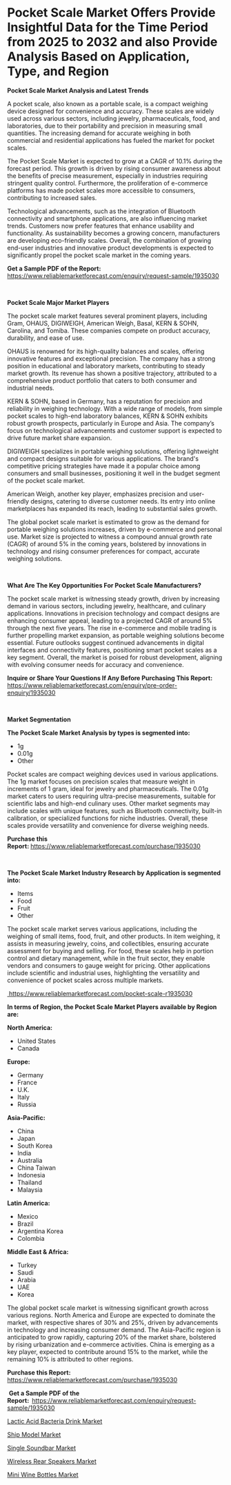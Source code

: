 <p><h1>Pocket Scale Market Offers Provide Insightful Data for the Time Period from 2025 to 2032 and also Provide Analysis Based on Application, Type, and Region</h1></p><p><strong>Pocket Scale Market Analysis and Latest Trends</strong></p>
<p><p>A pocket scale, also known as a portable scale, is a compact weighing device designed for convenience and accuracy. These scales are widely used across various sectors, including jewelry, pharmaceuticals, food, and laboratories, due to their portability and precision in measuring small quantities. The increasing demand for accurate weighing in both commercial and residential applications has fueled the market for pocket scales.</p><p>The Pocket Scale Market is expected to grow at a CAGR of 10.1% during the forecast period. This growth is driven by rising consumer awareness about the benefits of precise measurement, especially in industries requiring stringent quality control. Furthermore, the proliferation of e-commerce platforms has made pocket scales more accessible to consumers, contributing to increased sales. </p><p>Technological advancements, such as the integration of Bluetooth connectivity and smartphone applications, are also influencing market trends. Customers now prefer features that enhance usability and functionality. As sustainability becomes a growing concern, manufacturers are developing eco-friendly scales. Overall, the combination of growing end-user industries and innovative product developments is expected to significantly propel the pocket scale market in the coming years.</p></p>
<p><strong>Get a Sample PDF of the Report:&nbsp;</strong> <a href="https://www.reliablemarketforecast.com/enquiry/request-sample/1935030?utm_campaign=1134&utm_medium=2&utm_source=Github&utm_content=ia&utm_term=05042025&utm_id=pocket-scale">https://www.reliablemarketforecast.com/enquiry/request-sample/1935030</a></p>
<p>&nbsp;</p>
<p><strong>Pocket Scale Major Market Players</strong></p>
<p><p>The pocket scale market features several prominent players, including Gram, OHAUS, DIGIWEIGH, American Weigh, Basal, KERN & SOHN, Carolina, and Tomiba. These companies compete on product accuracy, durability, and ease of use.</p><p>OHAUS is renowned for its high-quality balances and scales, offering innovative features and exceptional precision. The company has a strong position in educational and laboratory markets, contributing to steady market growth. Its revenue has shown a positive trajectory, attributed to a comprehensive product portfolio that caters to both consumer and industrial needs.</p><p>KERN & SOHN, based in Germany, has a reputation for precision and reliability in weighing technology. With a wide range of models, from simple pocket scales to high-end laboratory balances, KERN & SOHN exhibits robust growth prospects, particularly in Europe and Asia. The company’s focus on technological advancements and customer support is expected to drive future market share expansion.</p><p>DIGIWEIGH specializes in portable weighing solutions, offering lightweight and compact designs suitable for various applications. The brand's competitive pricing strategies have made it a popular choice among consumers and small businesses, positioning it well in the budget segment of the pocket scale market.</p><p>American Weigh, another key player, emphasizes precision and user-friendly designs, catering to diverse customer needs. Its entry into online marketplaces has expanded its reach, leading to substantial sales growth.</p><p>The global pocket scale market is estimated to grow as the demand for portable weighing solutions increases, driven by e-commerce and personal use. Market size is projected to witness a compound annual growth rate (CAGR) of around 5% in the coming years, bolstered by innovations in technology and rising consumer preferences for compact, accurate weighing solutions.</p></p>
<p>&nbsp;</p>
<p><strong>What Are The Key Opportunities For Pocket Scale Manufacturers?</strong></p>
<p><p>The pocket scale market is witnessing steady growth, driven by increasing demand in various sectors, including jewelry, healthcare, and culinary applications. Innovations in precision technology and compact designs are enhancing consumer appeal, leading to a projected CAGR of around 5% through the next five years. The rise in e-commerce and mobile trading is further propelling market expansion, as portable weighing solutions become essential. Future outlooks suggest continued advancements in digital interfaces and connectivity features, positioning smart pocket scales as a key segment. Overall, the market is poised for robust development, aligning with evolving consumer needs for accuracy and convenience.</p></p>
<p><strong>Inquire or Share Your Questions If Any Before Purchasing This Report:</strong> <a href="https://www.reliablemarketforecast.com/enquiry/pre-order-enquiry/1935030?utm_campaign=1134&utm_medium=2&utm_source=Github&utm_content=ia&utm_term=05042025&utm_id=pocket-scale">https://www.reliablemarketforecast.com/enquiry/pre-order-enquiry/1935030</a></p>
<p>&nbsp;</p>
<p><strong>Market Segmentation</strong></p>
<p><strong>The Pocket Scale Market Analysis by types is segmented into:</strong></p>
<p><ul><li>1g</li><li>0.01g</li><li>Other</li></ul></p>
<p><p>Pocket scales are compact weighing devices used in various applications. The 1g market focuses on precision scales that measure weight in increments of 1 gram, ideal for jewelry and pharmaceuticals. The 0.01g market caters to users requiring ultra-precise measurements, suitable for scientific labs and high-end culinary uses. Other market segments may include scales with unique features, such as Bluetooth connectivity, built-in calibration, or specialized functions for niche industries. Overall, these scales provide versatility and convenience for diverse weighing needs.</p></p>
<p><strong>Purchase this Report:&nbsp;</strong><a href="https://www.reliablemarketforecast.com/purchase/1935030?utm_campaign=1134&utm_medium=2&utm_source=Github&utm_content=ia&utm_term=05042025&utm_id=pocket-scale">https://www.reliablemarketforecast.com/purchase/1935030</a></p>
<p>&nbsp;</p>
<p><strong>The Pocket Scale Market Industry Research by Application is segmented into:</strong></p>
<p><ul><li>Items</li><li>Food</li><li>Fruit</li><li>Other</li></ul></p>
<p><p>The pocket scale market serves various applications, including the weighing of small items, food, fruit, and other products. In item weighing, it assists in measuring jewelry, coins, and collectibles, ensuring accurate assessment for buying and selling. For food, these scales help in portion control and dietary management, while in the fruit sector, they enable vendors and consumers to gauge weight for pricing. Other applications include scientific and industrial uses, highlighting the versatility and convenience of pocket scales across multiple markets.</p></p>
<p><a href="https://www.reliablemarketforecast.com/pocket-scale-r1935030?utm_campaign=1134&utm_medium=2&utm_source=Github&utm_content=ia&utm_term=05042025&utm_id=pocket-scale">&nbsp;https://www.reliablemarketforecast.com/pocket-scale-r1935030</a></p>
<p><strong>In terms of Region, the Pocket Scale Market Players available by Region are:</strong></p>
<p>
    <p> <strong> North America: </strong>
        <ul>
            <li>United States</li>
            <li>Canada</li>
        </ul>
        </p> 
    <p> <strong> Europe: </strong>
        <ul>
            <li>Germany</li>
            <li>France</li>
            <li>U.K.</li>
            <li>Italy</li>
            <li>Russia</li>
        </ul>
        </p> 
    <p> <strong> Asia-Pacific: </strong>
        <ul>
            <li>China</li>
            <li>Japan</li>
            <li>South Korea</li>
            <li>India</li>
            <li>Australia</li>
            <li>China Taiwan</li>
            <li>Indonesia</li>
            <li>Thailand</li>
            <li>Malaysia</li>
        </ul>
        </p> 
    <p> <strong> Latin America: </strong>
        <ul>
            <li>Mexico</li>
            <li>Brazil</li>
            <li>Argentina Korea</li>
            <li>Colombia</li>
        </ul>
        </p> 
    <p> <strong> Middle East & Africa: </strong>
        <ul>
            <li>Turkey</li>
            <li>Saudi</li>
            <li>Arabia</li>
            <li>UAE</li>
            <li>Korea</li>
        </ul>
    </p>
    </p>
<p><p>The global pocket scale market is witnessing significant growth across various regions. North America and Europe are expected to dominate the market, with respective shares of 30% and 25%, driven by advancements in technology and increasing consumer demand. The Asia-Pacific region is anticipated to grow rapidly, capturing 20% of the market share, bolstered by rising urbanization and e-commerce activities. China is emerging as a key player, expected to contribute around 15% to the market, while the remaining 10% is attributed to other regions.</p></p>
<p><strong>Purchase this Report: </strong><a href="https://www.reliablemarketforecast.com/purchase/1935030?utm_campaign=1134&utm_medium=2&utm_source=Github&utm_content=ia&utm_term=05042025&utm_id=pocket-scale">https://www.reliablemarketforecast.com/purchase/1935030</a></p>
<p>&nbsp;<strong>Get a Sample PDF of the Report:&nbsp;&nbsp;</strong><a href="https://www.reliablemarketforecast.com/enquiry/request-sample/1935030?utm_campaign=1134&utm_medium=2&utm_source=Github&utm_content=ia&utm_term=05042025&utm_id=pocket-scale">https://www.reliablemarketforecast.com/enquiry/request-sample/1935030</a></p>
<p><strong></strong></p>
<p><p><a href="https://github.com/buluckcapps2/Market-Research-Report-List-1/blob/main/lactic-acid-bacteria-drink-market.md?utm_campaign=1134&utm_medium=2&utm_source=Github&utm_content=ia&utm_term=05042025&utm_id=pocket-scale">Lactic Acid Bacteria Drink Market</a></p><p><a href="https://github.com/donnypolan/Market-Research-Report-List-1/blob/main/ship-model-market.md?utm_campaign=1134&utm_medium=2&utm_source=Github&utm_content=ia&utm_term=05042025&utm_id=pocket-scale">Ship Model Market</a></p><p><a href="https://github.com/ujanoandryvw/Market-Research-Report-List-1/blob/main/single-soundbar-market.md?utm_campaign=1134&utm_medium=2&utm_source=Github&utm_content=ia&utm_term=05042025&utm_id=pocket-scale">Single Soundbar Market</a></p><p><a href="https://github.com/zemonarutaep/Market-Research-Report-List-1/blob/main/wireless-rear-speakers-market.md?utm_campaign=1134&utm_medium=2&utm_source=Github&utm_content=ia&utm_term=05042025&utm_id=pocket-scale">Wireless Rear Speakers Market</a></p><p><a href="https://github.com/floengsubb/Market-Research-Report-List-1/blob/main/mini-wine-bottles-market.md?utm_campaign=1134&utm_medium=2&utm_source=Github&utm_content=ia&utm_term=05042025&utm_id=pocket-scale">Mini Wine Bottles Market</a></p></p>
